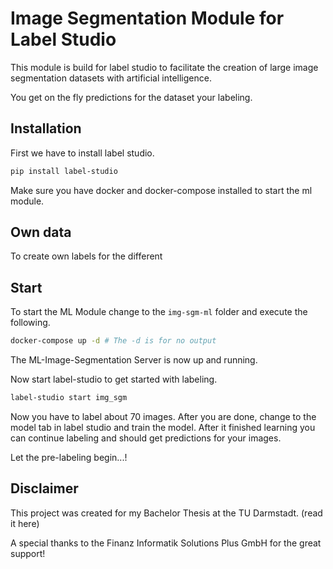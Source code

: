 # Image Segmentation Module for Label Studio

This module is build for label studio to facilitate the creation of large image segmentation datasets with artificial intelligence.

You get on the fly predictions for the dataset your labeling.

## Installation

First we have to install label studio.

```bash
pip install label-studio
```

Make sure you have docker and docker-compose installed to start the ml module.

## Own data

To create own labels for the different 

## Start

To start the ML Module change to the ```img-sgm-ml``` folder and execute the following.
```bash
docker-compose up -d # The -d is for no output
```
The ML-Image-Segmentation Server is now up and running.

Now start label-studio to get started with labeling.
```bash
label-studio start img_sgm
```

Now you have to label about 70 images. After you are done, change to the model tab in label studio and train the model.
After it finished learning you can continue labeling and should get predictions for your images.

Let the pre-labeling begin...!

## Disclaimer

This project was created for my Bachelor Thesis at the TU Darmstadt. (read it here)

A special thanks to the Finanz Informatik Solutions Plus GmbH for the great support!